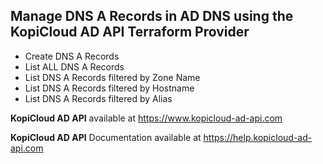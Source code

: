 ## Manage DNS A Records in AD DNS using the KopiCloud AD API Terraform Provider

* Create DNS A Records
* List ALL DNS A Records
* List DNS A Records filtered by Zone Name
* List DNS A Records filtered by Hostname
* List DNS A Records filtered by Alias

**KopiCloud AD API** available at https://www.kopicloud-ad-api.com

**KopiCloud AD API** Documentation available at https://help.kopicloud-ad-api.com
